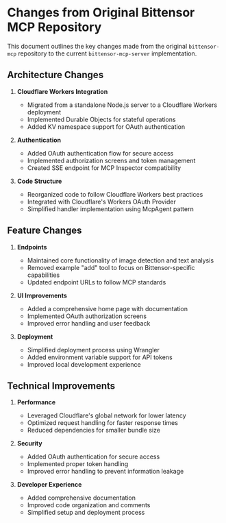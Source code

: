 # Changes from Original Bittensor MCP Repository

This document outlines the key changes made from the original `bittensor-mcp` repository to the current `bittensor-mcp-server` implementation.

## Architecture Changes

1. **Cloudflare Workers Integration**
   - Migrated from a standalone Node.js server to a Cloudflare Workers deployment
   - Implemented Durable Objects for stateful operations
   - Added KV namespace support for OAuth authentication

2. **Authentication**
   - Added OAuth authentication flow for secure access
   - Implemented authorization screens and token management
   - Created SSE endpoint for MCP Inspector compatibility

3. **Code Structure**
   - Reorganized code to follow Cloudflare Workers best practices
   - Integrated with Cloudflare's Workers OAuth Provider
   - Simplified handler implementation using McpAgent pattern

## Feature Changes

1. **Endpoints**
   - Maintained core functionality of image detection and text analysis
   - Removed example "add" tool to focus on Bittensor-specific capabilities
   - Updated endpoint URLs to follow MCP standards

2. **UI Improvements**
   - Added a comprehensive home page with documentation
   - Implemented OAuth authorization screens
   - Improved error handling and user feedback

3. **Deployment**
   - Simplified deployment process using Wrangler
   - Added environment variable support for API tokens
   - Improved local development experience

## Technical Improvements

1. **Performance**
   - Leveraged Cloudflare's global network for lower latency
   - Optimized request handling for faster response times
   - Reduced dependencies for smaller bundle size

2. **Security**
   - Added OAuth authentication for secure access
   - Implemented proper token handling
   - Improved error handling to prevent information leakage

3. **Developer Experience**
   - Added comprehensive documentation
   - Improved code organization and comments
   - Simplified setup and deployment process
